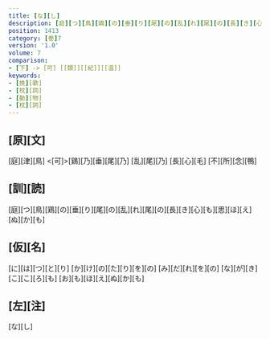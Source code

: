 ```yaml
---
title: [な][し]
description: [庭][つ][鳥][鶏][の][垂][り][尾][の][乱][れ][尾][の][長][き][心][も][思][ほ][え][ぬ][か][も]
position: 1413
category: [巻]7
version: '1.0'
volume: 7
comparison:
- [下] -> [可] [[類]][[紀]][[温]]
keywords:
- [挽][歌]
- [枕][詞]
- [動][物]
- [枕][詞]
---
```


## [原][文]

[庭][津][鳥] <[可]>[鷄][乃][垂][尾][乃] [乱][尾][乃] [長][心][毛] [不][所][念][鴨]

## [訓][読]

[庭][つ][鳥][鶏][の][垂][り][尾][の][乱][れ][尾][の][長][き][心][も][思][ほ][え][ぬ][か][も]

## [仮][名]

[に][は][つ][と][り] [か][け][の][た][り][を][の] [み][だ][れ][を][の] [な][が][き][こ][こ][ろ][も] [お][も][ほ][え][ぬ][か][も]

## [左][注]

[な][し]
